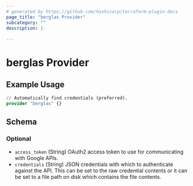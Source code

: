 ```yaml
---
# generated by https://github.com/hashicorp/terraform-plugin-docs
page_title: "berglas Provider"
subcategory: ""
description: |-
  
---
```


# berglas Provider



## Example Usage

```terraform
// Automatically find credentials (preferred).
provider "berglas" {}
```

<!-- schema generated by tfplugindocs -->
## Schema

### Optional

- `access_token` (String) OAuth2 access token to use for communicating with Google APIs.
- `credentials` (String) JSON credentials with which to authenticate against the API. This can be set to
the raw credential contents or it can be set to a file path on disk which
contains the file contents.
